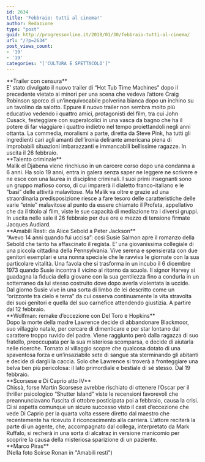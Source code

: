 ```yaml
---
id: 2634
title: 'Febbraio: tutti al cinema!'
author: Redazione
type: "post"
guid: http://progressonline.it/2010/01/30/febbraio-tutti-al-cinema/
url: "/?p=2634"
post_views_count:
- '19'
- '19'
categories: "['CULTURA E SPETTACOLO']"
---
```


<div> </div><div>**Trailer con censura**</div><div>E’ stato divulgato il nuovo trailer di “Hot Tub Time Machines” dopo il precedente vietato ai minori per una scena che vedeva l’attore Craig Robinson sporco di un’inequivocabile polverina bianca dopo un inchino su un tavolino da salotto. Eppure il nuovo trailer non sembra molto più educativo vedendo i quattro amici, protagonisti del film, tra cui John Cusack, festeggiare con superalcolici in una vasca da bagno che ha il potere di far viaggiare i quattro indietro nel tempo proiettandoli negli anni ottanta. La commedia, moralismi a parte, diretta da Steve Pink, ha tutti gli ingredienti cari agli amanti dell’ironia delirante americana piena di improbabili situazioni imbarazzanti e immancabili bellissime ragazze. In uscita il 26 febbraio.</div><div> </div><div>**Talento criminale**</div><div>Malik el Djabena viene rinchiuso in un carcere corso dopo una condanna a 6 anni. Ha solo 19 anni, entra in galera senza saper ne leggere ne scrivere e ne esce con una laurea in discipline criminali. I suoi primi insegnanti sono un gruppo mafioso corso, di cui imparerà il dialetto franco-italiano e le “basi” delle attività malavitose. Ma Malik va oltre e grazie ad una straordinaria predisposizione riesce a fare tesoro delle caratteristiche delle varie “etnie” malavitose al punto da essere chiamato il Profeta, appellativo che da il titolo al film, viste le sue capacità di mediazione tra i diversi gruppi. In uscita nelle sale il 26 febbraio per due ore e mezzo di tensione firmate Jacques Audiard.</div><div> </div><div> </div><div>**Amabili Resti: da Alice Sebold a Peter Jackson**</div><div>“Avevo 14 anni quando fui uccisa”: così Susie Salmon apre il romanzo della Sebold che tanto ha affascinato il regista. E’ una giovanissima collegiale di una piccola cittadina della Pennsylvania. Vive serena e spensierata con due genitori esemplari e una nonna speciale che le ravviva le giornate con la sua particolare vitalità. Una favola che si trasforma in un incubo il 6 dicembre 1973 quando Susie incontra il vicino al ritorno da scuola. Il signor Harvey si guadagna la fiducia della giovane con la sua gentilezza fino a condurla in un sotterraneo da lui stesso costruito dove dopo averla violentata la uccide. Dal giorno Susie vive in una sorta di limbo de lei descritto come un “orizzonte tra cielo e terra” da cui osserva continuamente la vita stravolta dei suoi genitori e quella del suo carnefice attendendo giustizia. A partire dal 12 febbraio.</div><div> </div><div>**Wolfman: remake d’eccezione con Del Toro e Hopkins**</div><div>Dopo la morte della madre Lawrence decide di abbandonare Blackmoor, suo villaggio natale, per cercare di dimenticare e per star lontano dal carattere troppo ruvido del padre. Viene raggiunto però dalla ragazza di suo fratello, preoccupata per la sua misteriosa scomparsa, e decide di aiutarla nelle ricerche. Tornato al villaggio scopre che qualcosa dotato di una spaventosa forza e un’insaziabile sete di sangue sta sterminando gli abitanti e decide di dargli la caccia. Solo che Lawrence si troverà a fronteggiare una belva ben più pericolosa: il lato primordiale e bestiale di sé stesso. Dal 19 febbraio.</div><div> </div><div>**Scorsese e Di Caprio atto IV**</div><div>Chissà, forse Martin Scorsese avrebbe rischiato di ottenere l’Oscar per il thriller psicologico “Shutter Island” viste le recensioni favorevoli che preannunciavano l’uscita di ottobre posticipata poi a febbraio, causa la crisi. Ci si aspetta comunque un sicuro successo visto il cast d’eccezione che vede Di Caprio per la quarta volta essere diretto dal maestro che recentemente ha ricevuto il riconoscimento alla carriera. L’attore reciterà la parte di un agente, che, accompagnato dal collega, interpretato da Mark Ruffalo, si recherà in una sorta di alcatraz in versione manicomio per scoprire la causa della misteriosa sparizione di un paziente.</div><div> </div><div>**Marco Piras**</div><div> </div><div>(Nella foto Soirse Ronan in "Amabili resti")</div><div> </div>